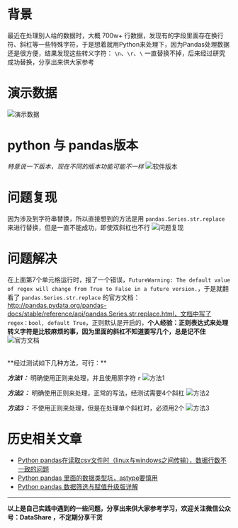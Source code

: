 # 背景
最近在处理别人给的数据时，大概 700w+ 行数据，发现有的字段里面存在换行符、斜杠等一些特殊字符，于是想着就用Python来处理下，因为Pandas处理数据还是很方便，结果发现这些转义字符： `\n`、`\r`、`\` 一直替换不掉，后来经过研究成功替换，分享出来供大家参考

# 演示数据
![演示数据](https://upload-images.jianshu.io/upload_images/6641583-6531e4ac0620851f.png?imageMogr2/auto-orient/strip%7CimageView2/2/w/1040)

# python 与 pandas版本
*特意说一下版本，现在不同的版本功能可能不一样*
![软件版本](https://upload-images.jianshu.io/upload_images/6641583-854ef81b27792f2d.png?imageMogr2/auto-orient/strip%7CimageView2/2/w/1040)

# 问题复现
因为涉及到字符串替换，所以直接想到的方法是用 `pandas.Series.str.replace` 来进行替换，但是一直不能成功，即使双斜杠也不行
![问题复现](https://upload-images.jianshu.io/upload_images/6641583-dfcf8a247ff54e31.png?imageMogr2/auto-orient/strip%7CimageView2/2/w/1240)

# 问题解决
在上面第7个单元格运行时，报了一个错误，`FutureWarning: The default value of regex will change from True to False in a future version.`，于是就翻看了 `pandas.Series.str.replace` 的官方文档：http://pandas.pydata.org/pandas-docs/stable/reference/api/pandas.Series.str.replace.html，文档中写了 `regex：bool, default True`，正则默认是开启的，**个人经验：正则表达式来处理转义字符是比较麻烦的事，因为里面的斜杠不知道要写几个，总是记不住**
![官方文档](https://upload-images.jianshu.io/upload_images/6641583-78546387cafffe10.png?imageMogr2/auto-orient/strip%7CimageView2/2/w/1040)

<br/>
**经过测试如下几种方法，可行：**

***方法1：***
明确使用正则来处理，并且使用原字符 `r`
![方法1](https://upload-images.jianshu.io/upload_images/6641583-979d159892bd22d4.png?imageMogr2/auto-orient/strip%7CimageView2/2/w/1040)

***方法2：***
明确使用正则来处理，正常的写法，经测试需要4个斜杠 
![方法2](https://upload-images.jianshu.io/upload_images/6641583-936242179d834cc8.png?imageMogr2/auto-orient/strip%7CimageView2/2/w/1040)

***方法3：***
不使用正则来处理，但是在处理单个斜杠时，必须用2个
![方法3](https://upload-images.jianshu.io/upload_images/6641583-af15050e347a30af.png?imageMogr2/auto-orient/strip%7CimageView2/2/w/1040)


# 历史相关文章
- [Python pandas在读取csv文件时（linux与windows之间传输），数据行数不一致的问题](https://www.jianshu.com/p/790d8a722646)
- [Python pandas 里面的数据类型坑，astype要慎用](https://www.jianshu.com/p/19c537f24b34)
- [Python pandas 数据筛选与赋值升级版详解](https://www.jianshu.com/p/0e27025e9010)

**************************************************************************
**以上是自己实践中遇到的一些问题，分享出来供大家参考学习，欢迎关注微信公众号：DataShare ，不定期分享干货**
